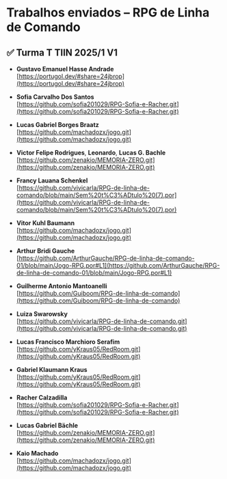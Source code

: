 # Trabalhos enviados – RPG de Linha de Comando


## ✅ Turma T TIIN 2025/1 V1

- **Gustavo Emanuel Hasse Andrade**  
  [https://portugol.dev/#share=24jbrop](https://portugol.dev/#share=24jbrop)

- **Sofia Carvalho Dos Santos**  
  [https://github.com/sofia201029/RPG-Sofia-e-Racher.git](https://github.com/sofia201029/RPG-Sofia-e-Racher.git)

- **Lucas Gabriel Borges Braatz**  
  [https://github.com/machadozx/jogo.git](https://github.com/machadozx/jogo.git)

- **Victor Felipe Rodrigues**, **Leonardo**, **Lucas G. Bachle**  
  [https://github.com/zenakio/MEMORIA-ZERO.git](https://github.com/zenakio/MEMORIA-ZERO.git)

- **Francy Lauana Schenkel**  
  [https://github.com/vivicarla/RPG-de-linha-de-comando/blob/main/Sem%20t%C3%ADtulo%20(7).por](https://github.com/vivicarla/RPG-de-linha-de-comando/blob/main/Sem%20t%C3%ADtulo%20(7).por)

- **Vitor Kuhl Baumann**  
  [https://github.com/machadozx/jogo.git](https://github.com/machadozx/jogo.git)

- **Arthur Bridi Gauche**  
  [https://github.com/ArthurGauche/RPG-de-linha-de-comando-01/blob/main/Jogo-RPG.por#L1](https://github.com/ArthurGauche/RPG-de-linha-de-comando-01/blob/main/Jogo-RPG.por#L1)

- **Guilherme Antonio Mantoanelli**  
  [https://github.com/Guiboom/RPG-de-linha-de-comando](https://github.com/Guiboom/RPG-de-linha-de-comando)

- **Luiza Swarowsky**  
  [https://github.com/vivicarla/RPG-de-linha-de-comando.git](https://github.com/vivicarla/RPG-de-linha-de-comando.git)

- **Lucas Francisco Marchioro Serafim**  
  [https://github.com/yKraus05/RedRoom.git](https://github.com/yKraus05/RedRoom.git)

- **Gabriel Klaumann Kraus**  
  [https://github.com/yKraus05/RedRoom.git](https://github.com/yKraus05/RedRoom.git)

- **Racher Calzadilla**  
  [https://github.com/sofia201029/RPG-Sofia-e-Racher.git](https://github.com/sofia201029/RPG-Sofia-e-Racher.git)

- **Lucas Gabriel Bächle**  
  [https://github.com/zenakio/MEMORIA-ZERO.git](https://github.com/zenakio/MEMORIA-ZERO.git)

- **Kaio Machado**  
  [https://github.com/machadozx/jogo.git](https://github.com/machadozx/jogo.git)
